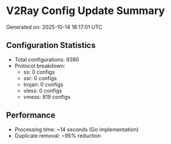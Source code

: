 # V2Ray Config Update Summary
Generated on: 2025-10-14 18:17:01 UTC

## Configuration Statistics
- Total configurations: 9390
- Protocol breakdown:
  - ss: 0 configs
  - ssr: 0 configs
  - trojan: 0 configs
  - vless: 0 configs
  - vmess: 819 configs

## Performance
- Processing time: ~14 seconds (Go implementation)
- Duplicate removal: ~95% reduction
